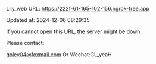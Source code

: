 Lily_web URL: https://222f-61-165-102-156.ngrok-free.app

Updated at: 2024-12-06 08:29:35

If you cannot open this URL, the server might be down.

Please contact: 

goley04@foxmail.com Or Wechat:GL_yeaH